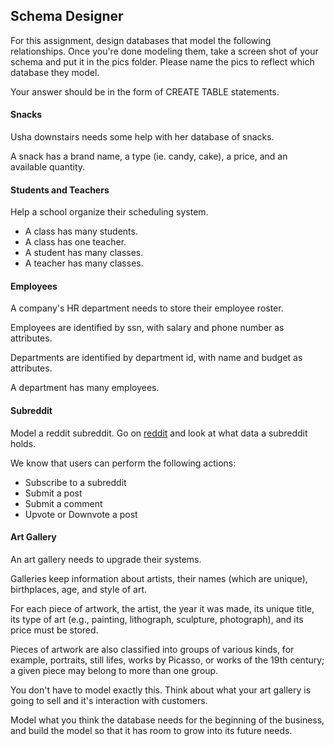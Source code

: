 ## Schema Designer

For this assignment, design databases that model the following relationships. Once you're done modeling them, take a screen shot of your schema and put it in the pics folder. Please name the pics to reflect which database they model.

Your answer should be in the form of CREATE TABLE statements.

#### Snacks

Usha downstairs needs some help with her database of snacks.

A snack has a brand name, a type (ie. candy, cake), a price, and an available quantity.

#### Students and Teachers

Help a school organize their scheduling system.

- A class has many students.
- A class has one teacher.
- A student has many classes.
- A teacher has many classes.

#### Employees

A company's HR department needs to store their employee roster.

Employees are identified by ssn, with salary and phone number as attributes.

Departments are identified by department id, with name and budget as attributes.

A department has many employees.

#### Subreddit

Model a reddit subreddit. Go on [reddit](http://www.reddit.com) and look at what data a subreddit holds.

We know that users can perform the following actions:

- Subscribe to a subreddit
- Submit a post
- Submit a comment
- Upvote or Downvote a post

#### Art Gallery

An art gallery needs to upgrade their systems.

Galleries keep information about artists, their names (which are unique), birthplaces, age, and style of art.

For each piece of artwork, the artist, the year it was made, its unique title, its type of art (e.g., painting, lithograph, sculpture, photograph), and its price must be stored.

Pieces of artwork are also classified into groups of various kinds, for example, portraits, still lifes, works by Picasso, or works of the 19th century; a given piece may belong to more than one group.

You don't have to model exactly this. Think about what your art gallery is going to sell and it's interaction with customers.

Model what you think the database needs for the beginning of the business, and build the model so that it has room to grow into its future needs.
